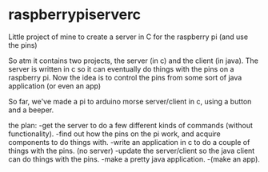 # raspberrypiserverc
Little project of mine to create a server in C for the raspberry pi (and use the pins)

So atm it contains two projects, the server (in c) and the client (in java).
The server is written in c so it can eventually do things with the pins on a raspberry pi.
Now the idea is to control the pins from some sort of java application (or even an app)

So far, we've made a pi to arduino morse server/client in c, using a button and a beeper.

the plan:
-get the server to do a few different kinds of commands (without functionality).
-find out how the pins on the pi work, and acquire components to do things with.
-write an application in c to do a couple of things with the pins. (no server)
-update the server/client so the java client can do things with the pins.
-make a pretty java application.
-(make an app).
